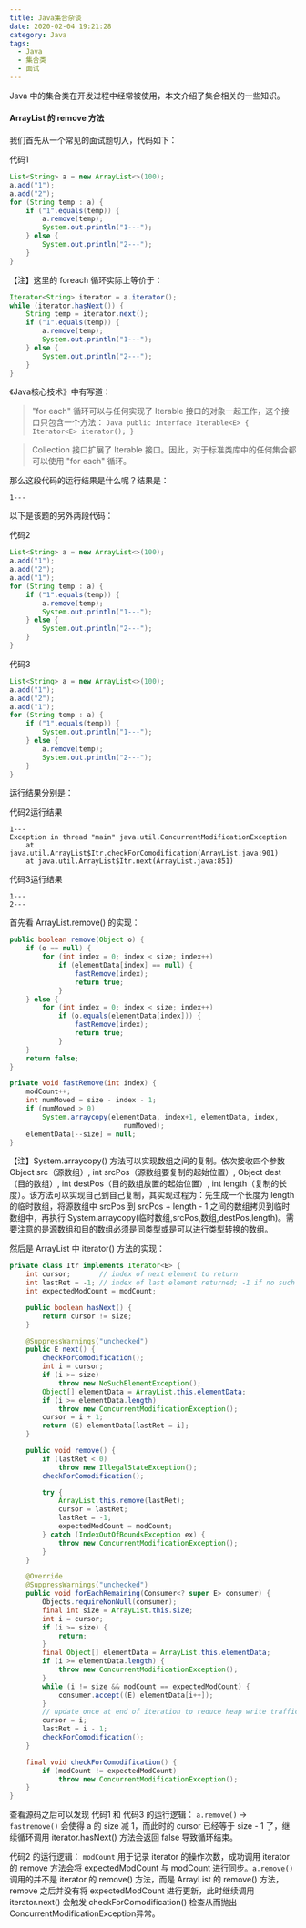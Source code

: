 ```yaml
---
title: Java集合杂谈
date: 2020-02-04 19:21:28
category: Java
tags:
  - Java
  - 集合类
  - 面试
---
```


Java 中的集合类在开发过程中经常被使用，本文介绍了集合相关的一些知识。

<!--more-->

#### ArrayList 的 remove 方法
我们首先从一个常见的面试题切入，代码如下：

代码1
```Java
List<String> a = new ArrayList<>(100);
a.add("1");
a.add("2");
for (String temp : a) {
    if ("1".equals(temp)) {
        a.remove(temp);
        System.out.println("1---");
    } else {
        System.out.println("2---");
    }
}
```

【注】这里的 foreach 循环实际上等价于：
```Java
Iterator<String> iterator = a.iterator();
while (iterator.hasNext()) {
    String temp = iterator.next();
    if ("1".equals(temp)) {
        a.remove(temp);
        System.out.println("1---");
    } else {
        System.out.println("2---");
    }
}
```

《Java核心技术》中有写道：
> "for each" 循环可以与任何实现了 Iterable 接口的对象一起工作，这个接口只包含一个方法：
    ```Java
    public interface Iterable<E> {
        Iterator<E> iterator();
    }
    ```

> Collection 接口扩展了 Iterable 接口。因此，对于标准类库中的任何集合都可以使用 "for each" 循环。

那么这段代码的运行结果是什么呢？结果是：
```
1---
```

以下是该题的另外两段代码：

代码2
```Java
List<String> a = new ArrayList<>(100);
a.add("1");
a.add("2");
a.add("1");
for (String temp : a) {
    if ("1".equals(temp)) {
        a.remove(temp);
        System.out.println("1---");
    } else {
        System.out.println("2---");
    }
}
```

代码3
```Java
List<String> a = new ArrayList<>(100);
a.add("1");
a.add("2");
a.add("1");
for (String temp : a) {
    if ("1".equals(temp)) {
        System.out.println("1---");
    } else {
        a.remove(temp);
        System.out.println("2---");
    }
}
```

运行结果分别是：

代码2运行结果
```
1---
Exception in thread "main" java.util.ConcurrentModificationException
	at java.util.ArrayList$Itr.checkForComodification(ArrayList.java:901)
	at java.util.ArrayList$Itr.next(ArrayList.java:851)
```

代码3运行结果
```
1---
2---
```

首先看 ArrayList.remove() 的实现：
```Java
public boolean remove(Object o) {
    if (o == null) {
        for (int index = 0; index < size; index++)
            if (elementData[index] == null) {
                fastRemove(index);
                return true;
            }
    } else {
        for (int index = 0; index < size; index++)
            if (o.equals(elementData[index])) {
                fastRemove(index);
                return true;
            }
    }
    return false;
}

private void fastRemove(int index) {
    modCount++;
    int numMoved = size - index - 1;
    if (numMoved > 0)
        System.arraycopy(elementData, index+1, elementData, index,
                            numMoved);
    elementData[--size] = null; 
}
```

【注】System.arraycopy() 方法可以实现数组之间的复制。依次接收四个参数 Object src（源数组）, int srcPos（源数组要复制的起始位置）, Object dest（目的数组）, int destPos（目的数组放置的起始位置）, int length（复制的长度）。该方法可以实现自己到自己复制，其实现过程为：先生成一个长度为 length 的临时数组，将源数组中 srcPos 到 srcPos + length - 1 之间的数组拷贝到临时数组中，再执行 System.arraycopy(临时数组,srcPos,数组,destPos,length)。需要注意的是源数组和目的数组必须是同类型或是可以进行类型转换的数组。

然后是 ArrayList 中 iterator() 方法的实现：
```Java
private class Itr implements Iterator<E> {
    int cursor;       // index of next element to return
    int lastRet = -1; // index of last element returned; -1 if no such
    int expectedModCount = modCount;

    public boolean hasNext() {
        return cursor != size;
    }

    @SuppressWarnings("unchecked")
    public E next() {
        checkForComodification();
        int i = cursor;
        if (i >= size)
            throw new NoSuchElementException();
        Object[] elementData = ArrayList.this.elementData;
        if (i >= elementData.length)
            throw new ConcurrentModificationException();
        cursor = i + 1;
        return (E) elementData[lastRet = i];
    }

    public void remove() {
        if (lastRet < 0)
            throw new IllegalStateException();
        checkForComodification();

        try {
            ArrayList.this.remove(lastRet);
            cursor = lastRet;
            lastRet = -1;
            expectedModCount = modCount;
        } catch (IndexOutOfBoundsException ex) {
            throw new ConcurrentModificationException();
        }
    }

    @Override
    @SuppressWarnings("unchecked")
    public void forEachRemaining(Consumer<? super E> consumer) {
        Objects.requireNonNull(consumer);
        final int size = ArrayList.this.size;
        int i = cursor;
        if (i >= size) {
            return;
        }
        final Object[] elementData = ArrayList.this.elementData;
        if (i >= elementData.length) {
            throw new ConcurrentModificationException();
        }
        while (i != size && modCount == expectedModCount) {
            consumer.accept((E) elementData[i++]);
        }
        // update once at end of iteration to reduce heap write traffic
        cursor = i;
        lastRet = i - 1;
        checkForComodification();
    }

    final void checkForComodification() {
        if (modCount != expectedModCount)
            throw new ConcurrentModificationException();
    }
}
```

查看源码之后可以发现 代码1 和 代码3 的运行逻辑：
`a.remove()` -> `fastremove()` 会使得 a 的 size 减 1，而此时的 cursor 已经等于 size - 1 了，继续循环调用 iterator.hasNext() 方法会返回 false 导致循环结束。

代码2 的运行逻辑：
`modCount` 用于记录 iterator 的操作次数，成功调用 iterator 的 remove 方法会将 expectedModCount 与 modCount 进行同步。`a.remove()` 调用的并不是 iterator 的 remove() 方法，而是 ArrayList 的 remove() 方法，remove 之后并没有将 expectedModCount 进行更新，此时继续调用 iterator.next() 会触发 checkForComodification() 检查从而抛出 ConcurrentModificationException异常。 